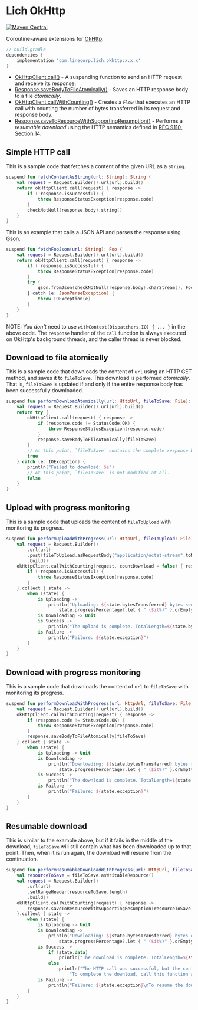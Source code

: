 # Lich OkHttp

[ ![Maven Central](https://badgen.net/maven/v/maven-central/com.linecorp.lich/okhttp) ](https://search.maven.org/artifact/com.linecorp.lich/okhttp)

Coroutine-aware extensions for [OkHttp](https://square.github.io/okhttp/).

```groovy
// build.gradle
dependencies {
    implementation 'com.linecorp.lich:okhttp:x.x.x'
}
```

- [OkHttpClient.call()](src/main/java/com/linecorp/lich/okhttp/Call.kt) - A suspending function to
send an HTTP request and receive its response.
- [Response.saveBodyToFileAtomically()](src/main/java/com/linecorp/lich/okhttp/AtomicDownload.kt) -
Saves an HTTP response body to a file *atomically*.
- [OkHttpClient.callWithCounting()](src/main/java/com/linecorp/lich/okhttp/CallWithCounting.kt) -
Creates a `Flow` that executes an HTTP call with counting the number of bytes transferred in its
request and response body.
- [Response.saveToResourceWithSupportingResumption()](src/main/java/com/linecorp/lich/okhttp/ResumableDownload.kt) -
Performs a *resumable download* using the HTTP semantics defined in [RFC 9110, Section 14](https://www.rfc-editor.org/rfc/rfc9110.html#section-14).

## Simple HTTP call

This is a sample code that fetches a content of the given URL as a `String`.
```kotlin
suspend fun fetchContentAsString(url: String): String {
    val request = Request.Builder().url(url).build()
    return okHttpClient.call(request) { response ->
        if (!response.isSuccessful) {
            throw ResponseStatusException(response.code)
        }
        checkNotNull(response.body).string()
    }
}
```

This is an example that calls a JSON API and parses the response using [Gson](https://github.com/google/gson).
```kotlin
suspend fun fetchFooJson(url: String): Foo {
    val request = Request.Builder().url(url).build()
    return okHttpClient.call(request) { response ->
        if (!response.isSuccessful) {
            throw ResponseStatusException(response.code)
        }
        try {
            gson.fromJson(checkNotNull(response.body).charStream(), Foo::class.java)
        } catch (e: JsonParseException) {
            throw IOException(e)
        }
    }
}
```

NOTE: You *don't* need to use `withContext(Dispatchers.IO) { ... }` in the above code.
The `response` handler of the `call` function is always executed on OkHttp's background threads,
and the caller thread is never blocked.

## Download to file atomically

This is a sample code that downloads the content of `url` using an HTTP GET method, and saves it to
`fileToSave`. This download is performed *atomically*. That is, `fileToSave` is updated if and only
if the entire response body has been successfully downloaded.
```kotlin
suspend fun performDownloadAtomically(url: HttpUrl, fileToSave: File): Boolean {
    val request = Request.Builder().url(url).build()
    return try {
        okHttpClient.call(request) { response ->
            if (response.code != StatusCode.OK) {
                throw ResponseStatusException(response.code)
            }
            response.saveBodyToFileAtomically(fileToSave)
        }
        // At this point, `fileToSave` contains the complete response body downloaded.
        true
    } catch (e: IOException) {
        println("Failed to download: $e")
        // At this point, `fileToSave` is not modified at all.
        false
    }
}
```

## Upload with progress monitoring

This is a sample code that uploads the content of `fileToUpload` with monitoring its progress.
```kotlin
suspend fun performUploadWithProgress(url: HttpUrl, fileToUpload: File) {
    val request = Request.Builder()
        .url(url)
        .post(fileToUpload.asRequestBody("application/octet-stream".toMediaType()))
        .build()
    okHttpClient.callWithCounting(request, countDownload = false) { response ->
        if (!response.isSuccessful) {
            throw ResponseStatusException(response.code)
        }
    }.collect { state ->
        when (state) {
            is Uploading ->
                println("Uploading: ${state.bytesTransferred} bytes sent." +
                    state.progressPercentage?.let { " ($it%)" }.orEmpty())
            is Downloading -> Unit
            is Success ->
                println("The upload is complete. TotalLength=${state.bytesUploaded}")
            is Failure ->
                println("Failure: ${state.exception}")
        }
    }
}
```

## Download with progress monitoring

This is a sample code that downloads the content of `url` to `fileToSave` with monitoring its progress.
```kotlin
suspend fun performDownloadWithProgress(url: HttpUrl, fileToSave: File) {
    val request = Request.Builder().url(url).build()
    okHttpClient.callWithCounting(request) { response ->
        if (response.code != StatusCode.OK) {
            throw ResponseStatusException(response.code)
        }
        response.saveBodyToFileAtomically(fileToSave)
    }.collect { state ->
        when (state) {
            is Uploading -> Unit
            is Downloading ->
                println("Downloading: ${state.bytesTransferred} bytes received." +
                    state.progressPercentage?.let { " ($it%)" }.orEmpty())
            is Success ->
                println("The download is complete. TotalLength=${state.bytesDownloaded}")
            is Failure ->
                println("Failure: ${state.exception}")
        }
    }
}
```

## Resumable download

This is similar to the example above, but if it fails in the middle of the download, `fileToSave`
will still contain what has been downloaded up to that point. Then, when it is run again, the
download will resume from the continuation.
```kotlin
suspend fun performResumableDownloadWithProgress(url: HttpUrl, fileToSave: File) {
    val resourceToSave = fileToSave.asWritableResource()
    val request = Request.Builder()
        .url(url)
        .setRangeHeader(resourceToSave.length)
        .build()
    okHttpClient.callWithCounting(request) { response ->
        response.saveToResourceWithSupportingResumption(resourceToSave)
    }.collect { state ->
        when (state) {
            is Uploading -> Unit
            is Downloading ->
                println("Downloading: ${state.bytesTransferred} bytes downloaded." +
                    state.progressPercentage?.let { " ($it%)" }.orEmpty())
            is Success ->
                if (state.data)
                    println("The download is complete. TotalLength=${state.bytesDownloaded}")
                else
                    println("The HTTP call was successful, but the content may have a remaining part.\n" +
                        "To complete the download, call this function again.")
            is Failure ->
                println("Failure: ${state.exception}\nTo resume the download, call this function again.")
        }
    }
}
```
